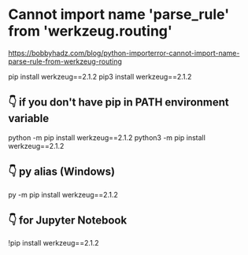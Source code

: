 # Cannot import name 'parse_rule' from 'werkzeug.routing'

https://bobbyhadz.com/blog/python-importerror-cannot-import-name-parse-rule-from-werkzeug-routing

pip install werkzeug==2.1.2
pip3 install werkzeug==2.1.2

## 👇️ if you don't have pip in PATH environment variable
python -m pip install werkzeug==2.1.2
python3 -m pip install werkzeug==2.1.2

## 👇️ py alias (Windows)
py -m pip install werkzeug==2.1.2

## 👇️ for Jupyter Notebook
!pip install werkzeug==2.1.2
